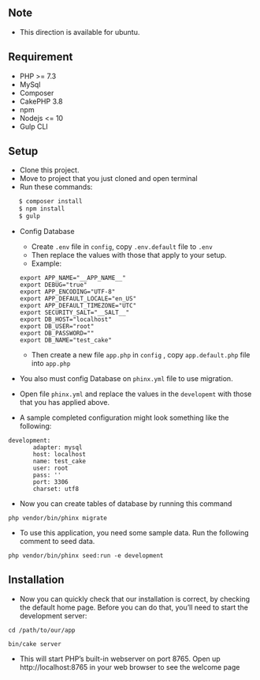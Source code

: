 ## Note
* This direction is available for ubuntu.
## Requirement
* PHP >= 7.3
* MySql
* Composer
* CakePHP 3.8
* npm
* Nodejs <= 10
* Gulp CLI

## Setup
* Clone this project.
* Move to project that you just cloned and open terminal
* Run these commands:

```bash
   $ composer install
   $ npm install
   $ gulp
```
* Config Database
    * Create `.env` file in `config`, copy `.env.default` file to `.env`
    * Then replace the values with those that apply to your setup.
    * Example:
    ```
    export APP_NAME="__APP_NAME__"
    export DEBUG="true"
    export APP_ENCODING="UTF-8"
    export APP_DEFAULT_LOCALE="en_US"
    export APP_DEFAULT_TIMEZONE="UTC"
    export SECURITY_SALT="__SALT__"
    export DB_HOST="localhost"
    export DB_USER="root"
    export DB_PASSWORD=""
    export DB_NAME="test_cake"
    ```
    * Then create a new file `app.php` in `config` , copy `app.default.php` file into `app.php`
 * You also must config Database on `phinx.yml` file to use migration.
 * Open file `phinx.yml` and replace the values in the `developemt` with those that you has applied above.

 * A sample completed configuration might look something like the following:
 ```
development:
        adapter: mysql
        host: localhost
        name: test_cake
        user: root
        pass: ''
        port: 3306
        charset: utf8
```
* Now you can create tables of database by running this command
 ```
php vendor/bin/phinx migrate
``` 
* To use this application, you need some sample data. Run the following comment to seed data.
```
php vendor/bin/phinx seed:run -e development
```
  ## Installation
  * Now you can quickly check that our installation is correct, by checking the default home page. Before you can do
  that, you’ll need to start the development server:
  ```
  cd /path/to/our/app
  
  bin/cake server
  ```
  * This will start PHP’s built-in webserver on port 8765. Open up http://localhost:8765 in your web browser to see the welcome page

